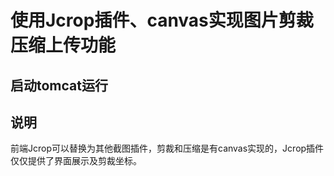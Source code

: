 使用Jcrop插件、canvas实现图片剪裁压缩上传功能
===========================
启动tomcat运行
----------------------------

说明
----------------------------
前端Jcrop可以替换为其他截图插件，剪裁和压缩是有canvas实现的，Jcrop插件仅仅提供了界面展示及剪裁坐标。